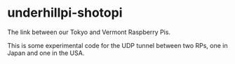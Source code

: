 # underhillpi-shotopi
The link between our Tokyo and Vermont Raspberry Pis.

This is some experimental code for the UDP tunnel between two RPs, one in Japan and one in the USA.
